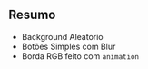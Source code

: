 ## Resumo

- Background Aleatorio
- Botões Simples com Blur
- Borda RGB feito com <code>animation<code>
